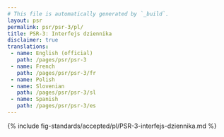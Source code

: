 ```yaml
---
# This file is automatically generated by `_build`.
layout: psr
permalink: psr/psr-3/pl/
title: PSR-3: Interfejs dziennika
disclaimer: true
translations:
 - name: English (official)
   path: /pages/psr/psr-3
 - name: French
   path: /pages/psr/psr-3/fr
 - name: Polish
 - name: Slovenian
   path: /pages/psr/psr-3/sl
 - name: Spanish
   path: /pages/psr/psr-3/es
---
```


{% include fig-standards/accepted/pl/PSR-3-interfejs-dziennika.md %}